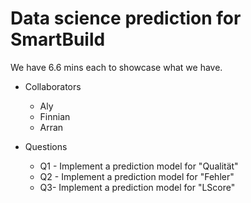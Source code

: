 # Data science prediction for SmartBuild

We have 6.6 mins each to showcase what we have.

* Collaborators  
    * Aly
    * Finnian
    * Arran

* Questions
    * Q1 - Implement a prediction model for "Qualität"​​
    * Q2 - Implement a prediction model for "Fehler"​
    * Q3- Implement a prediction model for "LScore"​
